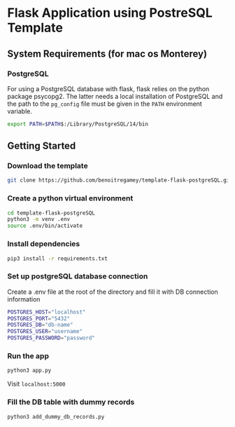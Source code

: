 # Flask Application using PostreSQL Template

## System Requirements (for mac os Monterey)
### PostgreSQL
For using a PostgreSQL database with flask, flask relies on the python package psycopg2. The latter needs a local installation of 
PostgreSQL and the path to the `pg_config` file must be given in the `PATH` environment variable.

```bash
export PATH=$PATH$:/Library/PostgreSQL/14/bin
```

## Getting Started
### Download the template
```bash
git clone https://github.com/benoitregamey/template-flask-postgreSQL.git
```

### Create a python virtual environment
```bash
cd template-flask-postgreSQL
python3 -m venv .env
source .env/bin/activate
```

### Install dependencies
```bash
pip3 install -r requirements.txt
```

### Set up postgreSQL database connection
Create a .env file at the root of the directory and fill it with DB connection information
```bash
POSTGRES_HOST="localhost"
POSTGRES_PORT="5432"
POSTGRES_DB="db-name"
POSTGRES_USER="username"
POSTGRES_PASSWORD="password"
```

### Run the app
```bash
python3 app.py
```
Visit `localhost:5000`

### Fill the DB table with dummy records
```bash
python3 add_dummy_db_records.py
```